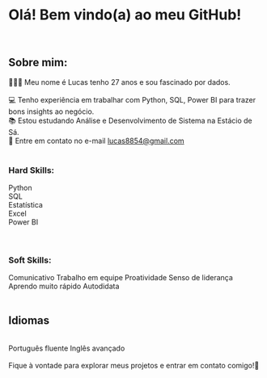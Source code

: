# Olá! Bem vindo(a) ao meu GitHub!
<br>

## Sobre mim:

🙋🏻‍♂️ Meu nome é Lucas tenho 27 anos e sou fascinado por dados.
<br><br>
💻 Tenho experiência em trabalhar com Python, SQL, Power BI para trazer bons insights ao negócio.
<br>
📚 Estou estudando Análise e Desenvolvimento de Sistema na Estácio de Sá.
<br>
📧 Entre em contato no e-mail lucas8854@gmail.com <br>
<br>

### Hard Skills:
Python<br>
SQL<br>
Estatística<br>
Excel<br>
Power BI<br>
<br>
<br>

### Soft Skills:

Comunicativo
Trabalho em equipe
Proatividade
Senso de liderança
Aprendo muito rápido
Autodidata
<br>
<br>

## Idiomas
<br>
Português fluente
Inglês avançado
<br>

<br>
Fique à vontade para explorar meus projetos e entrar em contato comigo!🫡
